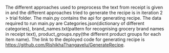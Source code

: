 The different approaches used to preprocess the text from receipt is given in and the different approaches tried to generate the recipe is in iteration 2 > trial folder. The main.py contains the api for generating recipe. The data required to run main.py are Categories.json(dictionary of different categories), brand_names.txt(pattern for recognising grocery brand names in receipt text), product_groups.npy(the different product groups for each item name). 
The link to the deployed code for generating recipe is https://github.com/RishikhaThangavelu/GenerateRecipe.
